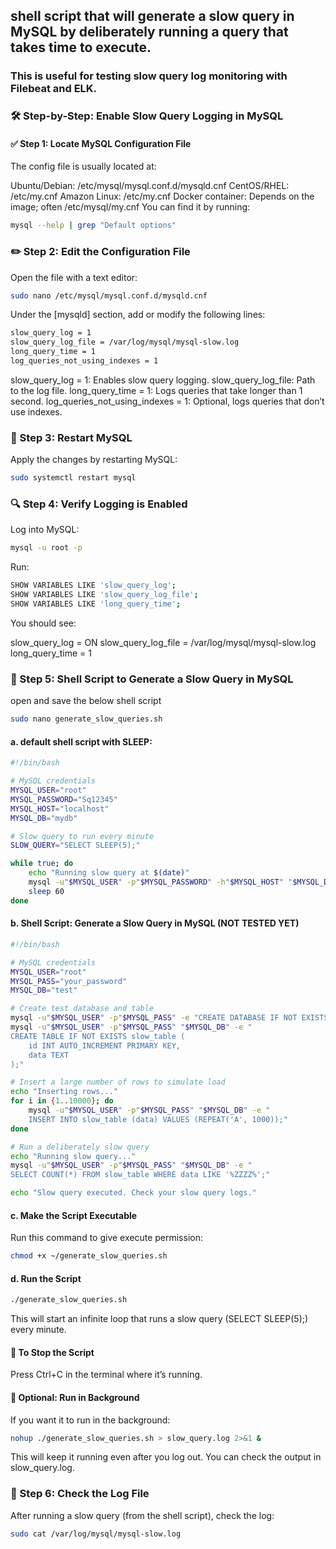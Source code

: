 ## shell script that will generate a slow query in MySQL by deliberately running a query that takes time to execute.
### This is useful for testing slow query log monitoring with Filebeat and ELK.

### 🛠️ Step-by-Step: Enable Slow Query Logging in MySQL
#### ✅ Step 1: Locate MySQL Configuration File
The config file is usually located at:

Ubuntu/Debian: /etc/mysql/mysql.conf.d/mysqld.cnf
CentOS/RHEL: /etc/my.cnf
Amazon Linux: /etc/my.cnf
Docker container: Depends on the image; often /etc/mysql/my.cnf
You can find it by running:
```sh
mysql --help | grep "Default options"
```

### ✏️ Step 2: Edit the Configuration File
Open the file with a text editor:
```sh
sudo nano /etc/mysql/mysql.conf.d/mysqld.cnf
```

Under the [mysqld] section, add or modify the following lines:
```sh
slow_query_log = 1
slow_query_log_file = /var/log/mysql/mysql-slow.log
long_query_time = 1
log_queries_not_using_indexes = 1
```

slow_query_log = 1: Enables slow query logging.
slow_query_log_file: Path to the log file.
long_query_time = 1: Logs queries that take longer than 1 second.
log_queries_not_using_indexes = 1: Optional, logs queries that don’t use indexes.

### 🔄 Step 3: Restart MySQL
Apply the changes by restarting MySQL:
```sh
sudo systemctl restart mysql
```

### 🔍 Step 4: Verify Logging is Enabled
Log into MySQL:
```sh
mysql -u root -p
```

Run:
```sh
SHOW VARIABLES LIKE 'slow_query_log';
SHOW VARIABLES LIKE 'slow_query_log_file';
SHOW VARIABLES LIKE 'long_query_time';
```

You should see:

slow_query_log = ON
slow_query_log_file = /var/log/mysql/mysql-slow.log
long_query_time = 1

### 🐚 Step 5:  Shell Script to Generate a Slow Query in MySQL
open and save the below shell script
```sh
sudo nano generate_slow_queries.sh
```
#### a. default shell script with SLEEP:
```sh
#!/bin/bash

# MySQL credentials
MYSQL_USER="root"
MYSQL_PASSWORD="Sq12345"
MYSQL_HOST="localhost"
MYSQL_DB="mydb"

# Slow query to run every minute
SLOW_QUERY="SELECT SLEEP(5);"

while true; do
    echo "Running slow query at $(date)"
    mysql -u"$MYSQL_USER" -p"$MYSQL_PASSWORD" -h"$MYSQL_HOST" "$MYSQL_DB" -e "$SLOW_QUERY"
    sleep 60
done
```
#### b. Shell Script: Generate a Slow Query in MySQL (NOT TESTED YET)
```sh
#!/bin/bash

# MySQL credentials
MYSQL_USER="root"
MYSQL_PASS="your_password"
MYSQL_DB="test"

# Create test database and table
mysql -u"$MYSQL_USER" -p"$MYSQL_PASS" -e "CREATE DATABASE IF NOT EXISTS $MYSQL_DB;"
mysql -u"$MYSQL_USER" -p"$MYSQL_PASS" "$MYSQL_DB" -e "
CREATE TABLE IF NOT EXISTS slow_table (
    id INT AUTO_INCREMENT PRIMARY KEY,
    data TEXT
);"

# Insert a large number of rows to simulate load
echo "Inserting rows..."
for i in {1..10000}; do
    mysql -u"$MYSQL_USER" -p"$MYSQL_PASS" "$MYSQL_DB" -e "
    INSERT INTO slow_table (data) VALUES (REPEAT('A', 1000));"
done

# Run a deliberately slow query
echo "Running slow query..."
mysql -u"$MYSQL_USER" -p"$MYSQL_PASS" "$MYSQL_DB" -e "
SELECT COUNT(*) FROM slow_table WHERE data LIKE '%ZZZZ%';"

echo "Slow query executed. Check your slow query logs."
```
#### c. Make the Script Executable
Run this command to give execute permission:
```sh
chmod +x ~/generate_slow_queries.sh
```

#### d. Run the Script
```sh
./generate_slow_queries.sh
```
This will start an infinite loop that runs a slow query (SELECT SLEEP(5);) every minute.
#### 🛑 To Stop the Script
Press Ctrl+C in the terminal where it’s running.

#### 🧪 Optional: Run in Background
If you want it to run in the background:
```sh
nohup ./generate_slow_queries.sh > slow_query.log 2>&1 &
```

This will keep it running even after you log out. You can check the output in slow_query.log.


### 📁 Step 6: Check the Log File
After running a slow query (from the shell script), check the log:
```sh
sudo cat /var/log/mysql/mysql-slow.log
```
